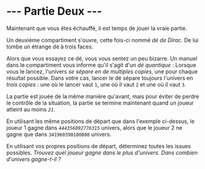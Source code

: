 # --- Partie Deux ---

Maintenant que vous êtes échauffé, il est temps de jouer la vraie partie.

Un deuxième compartiment s'ouvre, cette fois-ci nommé *dé de Dirac*. De lui tombe un étrange dé à trois faces.

Alors que vous essayez ce dé, vous vous sentez un peu bizarre. Un manuel dans le compartiment vous informe qu'il s'agit d'un *dé quantique* : Lorsque vous le lancez, l'univers *se sépare en de multiples copies*, une pour chaque résultat possible. Dans votre cas, lancer le dé sépare toujours l'univers en *trois copies* : une où le lancer vaut `1`, une où il vaut `2` et une où il vaut `3`.

La partie est jouée de la même manière qu'avant, mais pour éviter de perdre le contrôle de la situation, la partie se termine maintenant quand un joueur atteint au moins *`21`*.

En utilisant les même positions de départ que dans l'exemple ci-dessus, le joueur 1 gagne dans *`444356092776315`* univers, alors que le joueur 2 ne gagne que dans `341960390180808` univers.

En utilisant vos propres positions de départ, déterminez toutes les issues possibles. *Trouvez quel joueur gagne dans le plus d'univers. Dans combien d'univers gagne-t-il ?*
